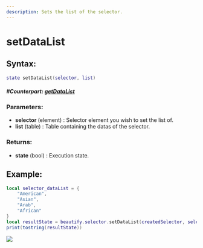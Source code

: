 ```yaml
---
description: Sets the list of the selector.
---
```


# setDataList

## **Syntax:**

```lua
state setDataList(selector, list)
```

#### _**\#Counterpart:**_ [_**getDataList**_](getselectordatalist.md)

### **Parameters:**

* **selector** \(element\) : Selector element you wish to set the list of.
* **list** \(table\) : Table containing the datas of the selector.

### **Returns:**

* **state** \(bool\) : Execution state.

## **Example:**

```lua
local selector_dataList = {
    "American",
    "Asian",
    "Arab",
    "African" 
}
local resultState = beautify.selector.setDataList(createdSelector, selector_dataList)
print(tostring(resultState))
```

![](../../.gitbook/assets/setselectordatalist.png)

